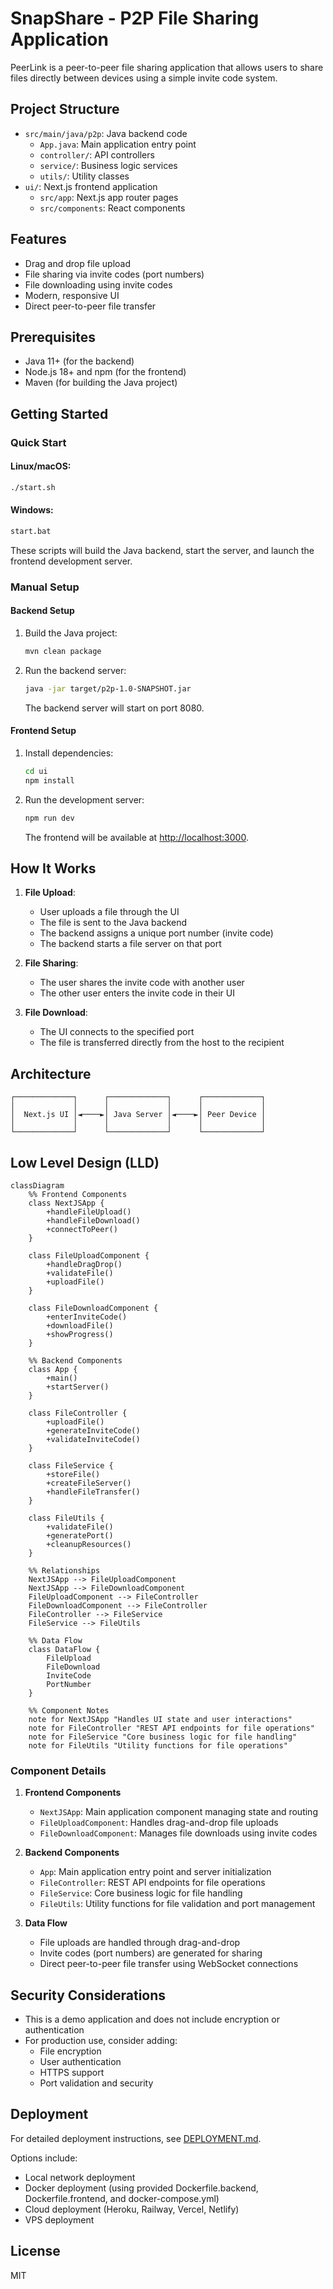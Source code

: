 # SnapShare - P2P File Sharing Application

PeerLink is a peer-to-peer file sharing application that allows users to share files directly between devices using a simple invite code system.

## Project Structure

- `src/main/java/p2p`: Java backend code
  - `App.java`: Main application entry point
  - `controller/`: API controllers
  - `service/`: Business logic services
  - `utils/`: Utility classes
- `ui/`: Next.js frontend application
  - `src/app`: Next.js app router pages
  - `src/components`: React components

## Features

- Drag and drop file upload
- File sharing via invite codes (port numbers)
- File downloading using invite codes
- Modern, responsive UI
- Direct peer-to-peer file transfer

## Prerequisites

- Java 11+ (for the backend)
- Node.js 18+ and npm (for the frontend)
- Maven (for building the Java project)

## Getting Started

### Quick Start

#### Linux/macOS:
```bash
./start.sh
```

#### Windows:
```bash
start.bat
```

These scripts will build the Java backend, start the server, and launch the frontend development server.

### Manual Setup

#### Backend Setup

1. Build the Java project:
   ```bash
   mvn clean package
   ```

2. Run the backend server:
   ```bash
   java -jar target/p2p-1.0-SNAPSHOT.jar
   ```

   The backend server will start on port 8080.

#### Frontend Setup

1. Install dependencies:
   ```bash
   cd ui
   npm install
   ```

2. Run the development server:
   ```bash
   npm run dev
   ```

   The frontend will be available at [http://localhost:3000](http://localhost:3000).

## How It Works

1. **File Upload**:
   - User uploads a file through the UI
   - The file is sent to the Java backend
   - The backend assigns a unique port number (invite code)
   - The backend starts a file server on that port

2. **File Sharing**:
   - The user shares the invite code with another user
   - The other user enters the invite code in their UI

3. **File Download**:
   - The UI connects to the specified port
   - The file is transferred directly from the host to the recipient

## Architecture

```
┌─────────────┐      ┌─────────────┐      ┌─────────────┐
│             │      │             │      │             │
│  Next.js UI │◄────►│ Java Server │◄────►│ Peer Device │
│             │      │             │      │             │
└─────────────┘      └─────────────┘      └─────────────┘
```

## Low Level Design (LLD)

```mermaid
classDiagram
    %% Frontend Components
    class NextJSApp {
        +handleFileUpload()
        +handleFileDownload()
        +connectToPeer()
    }
    
    class FileUploadComponent {
        +handleDragDrop()
        +validateFile()
        +uploadFile()
    }
    
    class FileDownloadComponent {
        +enterInviteCode()
        +downloadFile()
        +showProgress()
    }

    %% Backend Components
    class App {
        +main()
        +startServer()
    }
    
    class FileController {
        +uploadFile()
        +generateInviteCode()
        +validateInviteCode()
    }
    
    class FileService {
        +storeFile()
        +createFileServer()
        +handleFileTransfer()
    }
    
    class FileUtils {
        +validateFile()
        +generatePort()
        +cleanupResources()
    }

    %% Relationships
    NextJSApp --> FileUploadComponent
    NextJSApp --> FileDownloadComponent
    FileUploadComponent --> FileController
    FileDownloadComponent --> FileController
    FileController --> FileService
    FileService --> FileUtils

    %% Data Flow
    class DataFlow {
        FileUpload
        FileDownload
        InviteCode
        PortNumber
    }

    %% Component Notes
    note for NextJSApp "Handles UI state and user interactions"
    note for FileController "REST API endpoints for file operations"
    note for FileService "Core business logic for file handling"
    note for FileUtils "Utility functions for file operations"
```

### Component Details

1. **Frontend Components**
   - `NextJSApp`: Main application component managing state and routing
   - `FileUploadComponent`: Handles drag-and-drop file uploads
   - `FileDownloadComponent`: Manages file downloads using invite codes

2. **Backend Components**
   - `App`: Main application entry point and server initialization
   - `FileController`: REST API endpoints for file operations
   - `FileService`: Core business logic for file handling
   - `FileUtils`: Utility functions for file validation and port management

3. **Data Flow**
   - File uploads are handled through drag-and-drop
   - Invite codes (port numbers) are generated for sharing
   - Direct peer-to-peer file transfer using WebSocket connections

## Security Considerations

- This is a demo application and does not include encryption or authentication
- For production use, consider adding:
  - File encryption
  - User authentication
  - HTTPS support
  - Port validation and security

## Deployment

For detailed deployment instructions, see [DEPLOYMENT.md](DEPLOYMENT.md).

Options include:
- Local network deployment
- Docker deployment (using provided Dockerfile.backend, Dockerfile.frontend, and docker-compose.yml)
- Cloud deployment (Heroku, Railway, Vercel, Netlify)
- VPS deployment

## License

MIT
